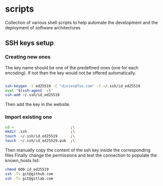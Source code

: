 # scripts
Collection of various shell scripts to help automate the development and the deployment of software architectures


## SSH keys setup 
### Creating new ones
The key name should be one of the predefined ones (one for each encoding).
If not then the key would not be offered automatically.
```bash

ssh-keygen -t ed25519 -C "dinies@foo.com" -f ~/.ssh/id_ed25519
eval "$(ssh-agent -s)"
ssh-add ~/.ssh/id_ed25519
```
Then add the key in the website.

### Import existing one
```bash
cd ~                          ;\
mkdir .ssh                    ;\
touch  ~/.ssh/id_ed25519      ;\
touch  ~/.ssh/id_ed25529.pub  ;\
```
Then manually copy the content of the ssh key inside the corresponding files
Finally change the permissions and test the connection to populate the known\_hosts list:

```bash
chmod 600 id_ed25519
ssh -Tv git@github.com
ssh -Tv git@gitlab.com
```
